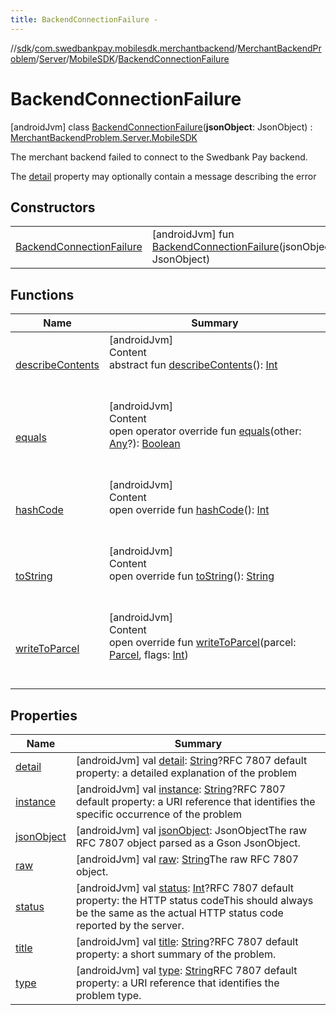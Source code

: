 ```yaml
---
title: BackendConnectionFailure -
---
```

//[sdk](../../../../../../index)/[com.swedbankpay.mobilesdk.merchantbackend](../../../../index)/[MerchantBackendProblem](../../../index)/[Server](../../index)/[MobileSDK](../index)/[BackendConnectionFailure](index)



# BackendConnectionFailure  
 [androidJvm] class [BackendConnectionFailure](index)(**jsonObject**: JsonObject) : [MerchantBackendProblem.Server.MobileSDK](../index)

The merchant backend failed to connect to the Swedbank Pay backend.



The [detail](../../../../../com.swedbankpay.mobilesdk/-problem/detail) property may optionally contain a message describing the error

   


## Constructors  
  
| | |
|---|---|
| <a name="com.swedbankpay.mobilesdk.merchantbackend/MerchantBackendProblem.Server.MobileSDK.BackendConnectionFailure/BackendConnectionFailure/#com.google.gson.JsonObject/PointingToDeclaration/"></a>[BackendConnectionFailure](-backend-connection-failure)| <a name="com.swedbankpay.mobilesdk.merchantbackend/MerchantBackendProblem.Server.MobileSDK.BackendConnectionFailure/BackendConnectionFailure/#com.google.gson.JsonObject/PointingToDeclaration/"></a> [androidJvm] fun [BackendConnectionFailure](-backend-connection-failure)(jsonObject: JsonObject)   <br>|


## Functions  
  
|  Name |  Summary | 
|---|---|
| <a name="android.os/Parcelable/describeContents/#/PointingToDeclaration/"></a>[describeContents](../../-unknown/index.md#-1578325224%2FFunctions%2F-1404661416)| <a name="android.os/Parcelable/describeContents/#/PointingToDeclaration/"></a>[androidJvm]  <br>Content  <br>abstract fun [describeContents](../../-unknown/index.md#-1578325224%2FFunctions%2F-1404661416)(): [Int](https://kotlinlang.org/api/latest/jvm/stdlib/kotlin/-int/index.html)  <br><br><br>|
| <a name="com.swedbankpay.mobilesdk/Problem/equals/#kotlin.Any?/PointingToDeclaration/"></a>[equals](../../../../../com.swedbankpay.mobilesdk/-problem/equals)| <a name="com.swedbankpay.mobilesdk/Problem/equals/#kotlin.Any?/PointingToDeclaration/"></a>[androidJvm]  <br>Content  <br>open operator override fun [equals](../../../../../com.swedbankpay.mobilesdk/-problem/equals)(other: [Any](https://kotlinlang.org/api/latest/jvm/stdlib/kotlin/-any/index.html)?): [Boolean](https://kotlinlang.org/api/latest/jvm/stdlib/kotlin/-boolean/index.html)  <br><br><br>|
| <a name="com.swedbankpay.mobilesdk/Problem/hashCode/#/PointingToDeclaration/"></a>[hashCode](../../../../../com.swedbankpay.mobilesdk/-problem/hash-code)| <a name="com.swedbankpay.mobilesdk/Problem/hashCode/#/PointingToDeclaration/"></a>[androidJvm]  <br>Content  <br>open override fun [hashCode](../../../../../com.swedbankpay.mobilesdk/-problem/hash-code)(): [Int](https://kotlinlang.org/api/latest/jvm/stdlib/kotlin/-int/index.html)  <br><br><br>|
| <a name="com.swedbankpay.mobilesdk/Problem/toString/#/PointingToDeclaration/"></a>[toString](../../../../../com.swedbankpay.mobilesdk/-problem/to-string)| <a name="com.swedbankpay.mobilesdk/Problem/toString/#/PointingToDeclaration/"></a>[androidJvm]  <br>Content  <br>open override fun [toString](../../../../../com.swedbankpay.mobilesdk/-problem/to-string)(): [String](https://kotlinlang.org/api/latest/jvm/stdlib/kotlin/-string/index.html)  <br><br><br>|
| <a name="com.swedbankpay.mobilesdk.merchantbackend/MerchantBackendProblem/writeToParcel/#android.os.Parcel#kotlin.Int/PointingToDeclaration/"></a>[writeToParcel](../../../write-to-parcel)| <a name="com.swedbankpay.mobilesdk.merchantbackend/MerchantBackendProblem/writeToParcel/#android.os.Parcel#kotlin.Int/PointingToDeclaration/"></a>[androidJvm]  <br>Content  <br>open override fun [writeToParcel](../../../write-to-parcel)(parcel: [Parcel](https://developer.android.com/reference/kotlin/android/os/Parcel.html), flags: [Int](https://kotlinlang.org/api/latest/jvm/stdlib/kotlin/-int/index.html))  <br><br><br>|


## Properties  
  
|  Name |  Summary | 
|---|---|
| <a name="com.swedbankpay.mobilesdk.merchantbackend/MerchantBackendProblem.Server.MobileSDK.BackendConnectionFailure/detail/#/PointingToDeclaration/"></a>[detail](index.md#104162630%2FProperties%2F-1404661416)| <a name="com.swedbankpay.mobilesdk.merchantbackend/MerchantBackendProblem.Server.MobileSDK.BackendConnectionFailure/detail/#/PointingToDeclaration/"></a> [androidJvm] val [detail](index.md#104162630%2FProperties%2F-1404661416): [String](https://kotlinlang.org/api/latest/jvm/stdlib/kotlin/-string/index.html)?RFC 7807 default property: a detailed explanation of the problem   <br>|
| <a name="com.swedbankpay.mobilesdk.merchantbackend/MerchantBackendProblem.Server.MobileSDK.BackendConnectionFailure/instance/#/PointingToDeclaration/"></a>[instance](index.md#416691970%2FProperties%2F-1404661416)| <a name="com.swedbankpay.mobilesdk.merchantbackend/MerchantBackendProblem.Server.MobileSDK.BackendConnectionFailure/instance/#/PointingToDeclaration/"></a> [androidJvm] val [instance](index.md#416691970%2FProperties%2F-1404661416): [String](https://kotlinlang.org/api/latest/jvm/stdlib/kotlin/-string/index.html)?RFC 7807 default property: a URI reference that identifies the specific occurrence of the problem   <br>|
| <a name="com.swedbankpay.mobilesdk.merchantbackend/MerchantBackendProblem.Server.MobileSDK.BackendConnectionFailure/jsonObject/#/PointingToDeclaration/"></a>[jsonObject](index.md#1694622480%2FProperties%2F-1404661416)| <a name="com.swedbankpay.mobilesdk.merchantbackend/MerchantBackendProblem.Server.MobileSDK.BackendConnectionFailure/jsonObject/#/PointingToDeclaration/"></a> [androidJvm] val [jsonObject](index.md#1694622480%2FProperties%2F-1404661416): JsonObjectThe raw RFC 7807 object parsed as a Gson JsonObject.   <br>|
| <a name="com.swedbankpay.mobilesdk.merchantbackend/MerchantBackendProblem.Server.MobileSDK.BackendConnectionFailure/raw/#/PointingToDeclaration/"></a>[raw](index.md#703079963%2FProperties%2F-1404661416)| <a name="com.swedbankpay.mobilesdk.merchantbackend/MerchantBackendProblem.Server.MobileSDK.BackendConnectionFailure/raw/#/PointingToDeclaration/"></a> [androidJvm] val [raw](index.md#703079963%2FProperties%2F-1404661416): [String](https://kotlinlang.org/api/latest/jvm/stdlib/kotlin/-string/index.html)The raw RFC 7807 object.   <br>|
| <a name="com.swedbankpay.mobilesdk.merchantbackend/MerchantBackendProblem.Server.MobileSDK.BackendConnectionFailure/status/#/PointingToDeclaration/"></a>[status](index.md#-716516155%2FProperties%2F-1404661416)| <a name="com.swedbankpay.mobilesdk.merchantbackend/MerchantBackendProblem.Server.MobileSDK.BackendConnectionFailure/status/#/PointingToDeclaration/"></a> [androidJvm] val [status](index.md#-716516155%2FProperties%2F-1404661416): [Int](https://kotlinlang.org/api/latest/jvm/stdlib/kotlin/-int/index.html)?RFC 7807 default property: the HTTP status codeThis should always be the same as the actual HTTP status code reported by the server.   <br>|
| <a name="com.swedbankpay.mobilesdk.merchantbackend/MerchantBackendProblem.Server.MobileSDK.BackendConnectionFailure/title/#/PointingToDeclaration/"></a>[title](index.md#-903395221%2FProperties%2F-1404661416)| <a name="com.swedbankpay.mobilesdk.merchantbackend/MerchantBackendProblem.Server.MobileSDK.BackendConnectionFailure/title/#/PointingToDeclaration/"></a> [androidJvm] val [title](index.md#-903395221%2FProperties%2F-1404661416): [String](https://kotlinlang.org/api/latest/jvm/stdlib/kotlin/-string/index.html)?RFC 7807 default property: a short summary of the problem.   <br>|
| <a name="com.swedbankpay.mobilesdk.merchantbackend/MerchantBackendProblem.Server.MobileSDK.BackendConnectionFailure/type/#/PointingToDeclaration/"></a>[type](index.md#-1416217347%2FProperties%2F-1404661416)| <a name="com.swedbankpay.mobilesdk.merchantbackend/MerchantBackendProblem.Server.MobileSDK.BackendConnectionFailure/type/#/PointingToDeclaration/"></a> [androidJvm] val [type](index.md#-1416217347%2FProperties%2F-1404661416): [String](https://kotlinlang.org/api/latest/jvm/stdlib/kotlin/-string/index.html)RFC 7807 default property: a URI reference that identifies the problem type.   <br>|

